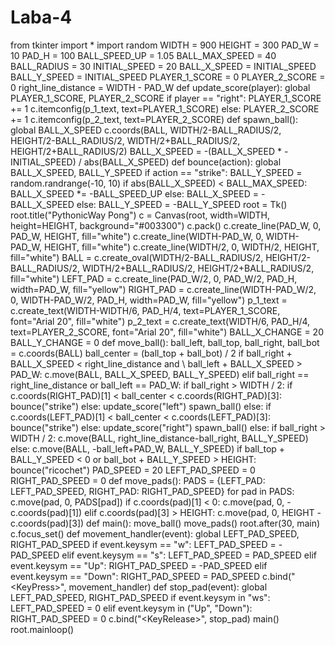 # Laba-4
from tkinter import * import random    WIDTH = 900 HEIGHT = 300     PAD_W = 10 PAD_H = 100   BALL_SPEED_UP = 1.05 BALL_MAX_SPEED = 40 BALL_RADIUS = 30  INITIAL_SPEED = 20 BALL_X_SPEED = INITIAL_SPEED BALL_Y_SPEED = INITIAL_SPEED  PLAYER_1_SCORE = 0 PLAYER_2_SCORE = 0  right_line_distance = WIDTH - PAD_W  def update_score(player):     global PLAYER_1_SCORE, PLAYER_2_SCORE     if player == "right":         PLAYER_1_SCORE += 1         c.itemconfig(p_1_text, text=PLAYER_1_SCORE)     else:         PLAYER_2_SCORE += 1         c.itemconfig(p_2_text, text=PLAYER_2_SCORE)   def spawn_ball():     global BALL_X_SPEED     c.coords(BALL, WIDTH/2-BALL_RADIUS/2,              HEIGHT/2-BALL_RADIUS/2,              WIDTH/2+BALL_RADIUS/2,              HEIGHT/2+BALL_RADIUS/2)     BALL_X_SPEED = -(BALL_X_SPEED * -INITIAL_SPEED) / abs(BALL_X_SPEED)  def bounce(action):     global BALL_X_SPEED, BALL_Y_SPEED     if action == "strike":         BALL_Y_SPEED = random.randrange(-10, 10)         if abs(BALL_X_SPEED) &lt; BALL_MAX_SPEED:             BALL_X_SPEED *= -BALL_SPEED_UP         else:             BALL_X_SPEED = -BALL_X_SPEED     else:         BALL_Y_SPEED = -BALL_Y_SPEED  root = Tk() root.title("PythonicWay Pong")   c = Canvas(root, width=WIDTH, height=HEIGHT, background="#003300") c.pack()     c.create_line(PAD_W, 0, PAD_W, HEIGHT, fill="white") c.create_line(WIDTH-PAD_W, 0, WIDTH-PAD_W, HEIGHT, fill="white") c.create_line(WIDTH/2, 0, WIDTH/2, HEIGHT, fill="white")     BALL = c.create_oval(WIDTH/2-BALL_RADIUS/2,                      HEIGHT/2-BALL_RADIUS/2,                      WIDTH/2+BALL_RADIUS/2,                      HEIGHT/2+BALL_RADIUS/2, fill="white")   LEFT_PAD = c.create_line(PAD_W/2, 0, PAD_W/2, PAD_H, width=PAD_W, fill="yellow")   RIGHT_PAD = c.create_line(WIDTH-PAD_W/2, 0, WIDTH-PAD_W/2,                            PAD_H, width=PAD_W, fill="yellow")   p_1_text = c.create_text(WIDTH-WIDTH/6, PAD_H/4,                          text=PLAYER_1_SCORE,                          font="Arial 20",                          fill="white")   p_2_text = c.create_text(WIDTH/6, PAD_H/4,                           text=PLAYER_2_SCORE,                           font="Arial 20",                           fill="white")  BALL_X_CHANGE = 20 BALL_Y_CHANGE = 0   def move_ball():     ball_left, ball_top, ball_right, ball_bot = c.coords(BALL)     ball_center = (ball_top + ball_bot) / 2       if ball_right + BALL_X_SPEED &lt; right_line_distance and \             ball_left + BALL_X_SPEED > PAD_W:         c.move(BALL, BALL_X_SPEED, BALL_Y_SPEED)     elif ball_right == right_line_distance or ball_left == PAD_W:         if ball_right > WIDTH / 2:             if c.coords(RIGHT_PAD)[1] &lt; ball_center &lt; c.coords(RIGHT_PAD)[3]:                 bounce("strike")             else:                 update_score("left")                 spawn_ball()         else:             if c.coords(LEFT_PAD)[1] &lt; ball_center &lt; c.coords(LEFT_PAD)[3]:                 bounce("strike")             else:                 update_score("right")                 spawn_ball()     else:         if ball_right > WIDTH / 2:             c.move(BALL, right_line_distance-ball_right, BALL_Y_SPEED)         else:             c.move(BALL, -ball_left+PAD_W, BALL_Y_SPEED)     if ball_top + BALL_Y_SPEED &lt; 0 or ball_bot + BALL_Y_SPEED > HEIGHT:         bounce("ricochet")  PAD_SPEED = 20 LEFT_PAD_SPEED = 0 RIGHT_PAD_SPEED = 0   def move_pads():     PADS = {LEFT_PAD: LEFT_PAD_SPEED,              RIGHT_PAD: RIGHT_PAD_SPEED}     for pad in PADS:         c.move(pad, 0, PADS[pad])         if c.coords(pad)[1] &lt; 0:             c.move(pad, 0, -c.coords(pad)[1])         elif c.coords(pad)[3] > HEIGHT:             c.move(pad, 0, HEIGHT - c.coords(pad)[3])    def main():     move_ball()     move_pads()     root.after(30, main)  c.focus_set()   def movement_handler(event):     global LEFT_PAD_SPEED, RIGHT_PAD_SPEED     if event.keysym == "w":         LEFT_PAD_SPEED = -PAD_SPEED     elif event.keysym == "s":         LEFT_PAD_SPEED = PAD_SPEED     elif event.keysym == "Up":         RIGHT_PAD_SPEED = -PAD_SPEED     elif event.keysym == "Down":         RIGHT_PAD_SPEED = PAD_SPEED   c.bind("&lt;KeyPress>", movement_handler)  def stop_pad(event):     global LEFT_PAD_SPEED, RIGHT_PAD_SPEED     if event.keysym in "ws":         LEFT_PAD_SPEED = 0     elif event.keysym in ("Up", "Down"):         RIGHT_PAD_SPEED = 0  c.bind("&lt;KeyRelease>", stop_pad)  main()   root.mainloop()
